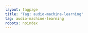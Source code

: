 ```yaml
---
layout: tagpage
title: "Tag: audio-machine-learning"
tag: audio-machine-learning
robots: noindex
---
```

